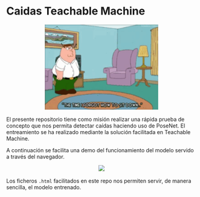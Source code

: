 # Caidas Teachable Machine

<div style="text-align:center">
<img src="falling.gif" width="300" />
</div>

El presente repositorio tiene como misión realizar una rápida prueba de concepto que nos permita detectar caídas haciendo uso de PoseNet. El entreamiento se ha realizado mediante la solución facilitada en Teachable Machine. 

A continuación se facilita una demo del funcionamiento del modelo servido a través del navegador.

<div style="text-align:center">
<img src="demo.gif" width="300" />
</div>

Los ficheros `.html` facilitados en este repo nos permiten servir, de manera sencilla, el modelo entrenado.